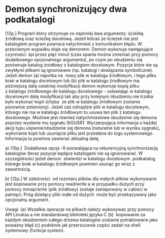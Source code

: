 # Demon synchronizujący dwa podkatalogi

[12p.] Program który otrzymuje co najmniej dwa argumenty: ścieżkę źródłową oraz ścieżkę docelową. Jeżeli któraś ze ścieżek nie jest katalogiem program powraca natychmiast z komunikatem błędu. W przeciwnym wypadku staje się demonem. Demon wykonuje następujące czynności: śpi przez pięć minut (czas spania można zmieniać przy pomocy dodatkowego opcjonalnego argumentu), po czym po obudzeniu się porównuje katalog źródłowy z katalogiem docelowym. Pozycje które nie są zwykłymi plikami są ignorowane (np. katalogi i dowiązania symboliczne). Jeżeli demon (a) napotka na  nowy plik w katalogu źródłowym, i tego pliku brak w katalogu docelowym lub (b) plik w katalogu źrodłowym ma późniejszą datę ostatniej modyfikacji demon wykonuje kopię pliku z katalogu źródłowego do katalogu docelowego - ustawiając w katalogu docelowym datę modyfikacji tak aby przy kolejnym obudzeniu nie trzeba było wykonać kopii (chyba  ze plik w katalogu źródłowym zostanie ponownie zmieniony). Jeżeli zaś odnajdzie plik w katalogu docelowym, którego nie ma w katalogu źródłowym to usuwa ten plik z katalogu docelowego. Możliwe jest również natychmiastowe obudzenie się demona poprzez wysłanie mu sygnału SIGUSR1. Wyczerpująca informacja o każdej akcji typu uśpienie/obudzenie się demona (naturalne lub w wyniku sygnału), wykonanie kopii lub usunięcie pliku jest przesłana do logu systemowego. Informacja ta powinna zawierać aktualną datę. 


a) [10p.]  Dodatkowa opcja -R pozwalająca na rekurencyjną synchronizację katalogów (teraz pozycje będące katalogami nie są ignorowane). W szczególności jeżeli demon  stwierdzi w katalogu docelowym  podkatalog którego brak w katalogu źródłowym powinien usunąć go wraz z zawartością. 


b) [12p.] W zależności  od rozmiaru plików dla małych plików wykonywane jest kopiowanie przy pomocy read/write a w przypadku dużych przy pomocy mmap/write (plik źródłowy) zostaje zamapowany w całości w pamięci. Próg dzielący pliki małe od dużych  może być przekazywany jako opcjonalny argument.  


Uwagi: (a) Wszelkie operacje na plikach należy wykonywać przy pomocy API Linuksa a nie standardowej biblioteki języka C (b)  kopiowanie za każdym obudzeniem całego drzewa katalogów zostanie potraktowane jako poważny błąd (c) podobnie jak przerzucenie części zadań na shell systemowy (funkcja system).
